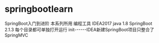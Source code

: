 # springbootlearn
SpringBoot入门到进阶
本系列所用  编程工具 IDEA2017 
           java       1.8
           SpringBoot 2.1.3
每个目录都可单独打开运行
 init------IDEA新建SpringBoot项目只整合了SpringMVC
 

